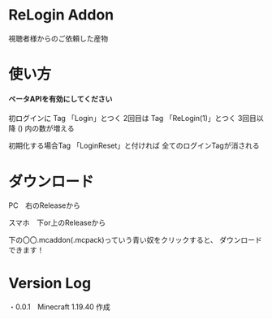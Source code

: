 # ReLogin Addon
視聴者様からのご依頼した産物

# 使い方
#### ベータAPIを有効にしてください
初ログインに Tag 「Login」とつく
2回目は Tag 「ReLogin(1)」とつく
3回目以降 () 内の数が増える

初期化する場合Tag 「LoginReset」と付ければ
全てのログインTagが消される

# ダウンロード

PC　右のReleaseから

スマホ　下or上のReleaseから

下の〇〇.mcaddon(.mcpack)っていう青い奴をクリックすると、 ダウンロードできます！

# Version Log

・0.0.1　Minecraft 1.19.40 作成
